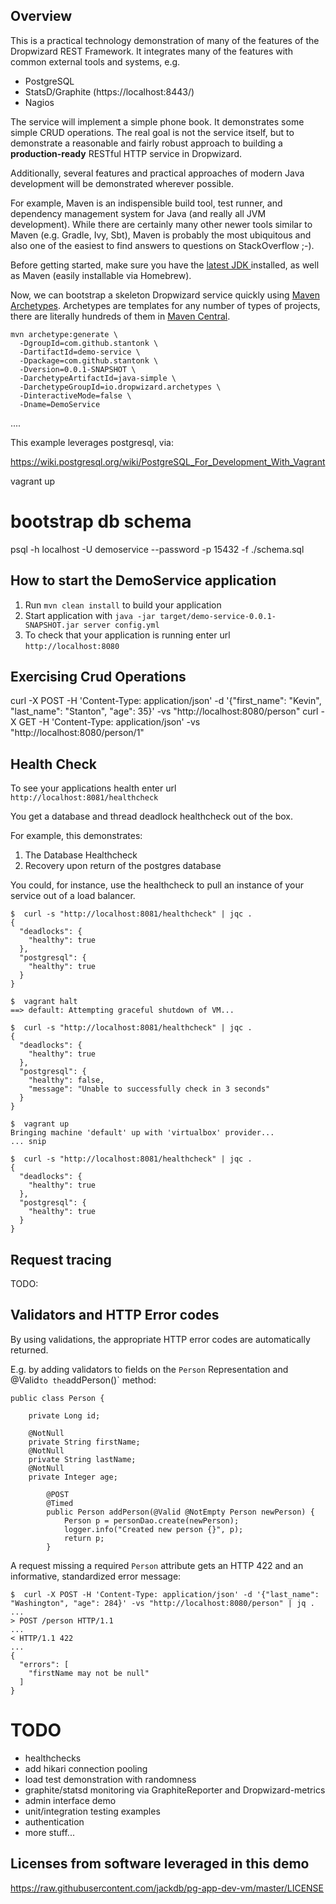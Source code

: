 Overview
--------
This is a practical technology demonstration of many of the features of
the Dropwizard REST Framework. It integrates many of the features with
common external tools and systems, e.g.

* PostgreSQL
* StatsD/Graphite (https://localhost:8443/)
* Nagios

The service will implement a simple phone book. It demonstrates some
simple CRUD operations. The real goal is not the service itself, but to
demonstrate a reasonable and fairly robust approach to building a
**production-ready** RESTful HTTP service in Dropwizard.

Additionally, several features and practical approaches of modern Java 
development will be demonstrated wherever possible.

For example, Maven is an indispensible build tool, test runner, and
dependency management system for Java (and really all JVM development).
While there are certainly many other newer tools similar to Maven
(e.g. Gradle, Ivy, Sbt), Maven is probably the most ubiquitous and also
one of the easiest to find answers to questions on StackOverflow ;-).

Before getting started, make sure you have the [latest JDK ](http://www.oracle.com/technetwork/java/javase/downloads/jdk8-downloads-2133151.html) installed,
as well as Maven (easily installable via Homebrew).

Now, we can bootstrap a skeleton Dropwizard service quickly using
[Maven Archetypes](https://maven.apache.org/guides/introduction/introduction-to-archetypes.html).
Archetypes are templates for any number of types of projects, there are
literally hundreds of them in [Maven Central](http://search.maven.org/).

```
mvn archetype:generate \
  -DgroupId=com.github.stantonk \
  -DartifactId=demo-service \
  -Dpackage=com.github.stantonk \
  -Dversion=0.0.1-SNAPSHOT \
  -DarchetypeArtifactId=java-simple \
  -DarchetypeGroupId=io.dropwizard.archetypes \
  -DinteractiveMode=false \
  -Dname=DemoService
```

....

This example leverages postgresql, via:

https://wiki.postgresql.org/wiki/PostgreSQL_For_Development_With_Vagrant

vagrant up

# bootstrap db schema
psql -h localhost -U demoservice --password -p 15432 -f ./schema.sql

How to start the DemoService application
---

1. Run `mvn clean install` to build your application
1. Start application with `java -jar target/demo-service-0.0.1-SNAPSHOT.jar server config.yml`
1. To check that your application is running enter url `http://localhost:8080`

Exercising Crud Operations
--------------------------
curl -X POST -H 'Content-Type: application/json' -d '{"first_name": "Kevin", "last_name": "Stanton", "age": 35}' -vs "http://localhost:8080/person"
curl -X GET -H 'Content-Type: application/json' -vs "http://localhost:8080/person/1"

Health Check
---
To see your applications health enter url `http://localhost:8081/healthcheck`

You get a database and thread deadlock healthcheck out of the box.

For example, this demonstrates:
 
 1. The Database Healthcheck
 2. Recovery upon return of the postgres database

You could, for instance, use the healthcheck to pull an instance of your
service out of a load balancer.
```
$  curl -s "http://localhost:8081/healthcheck" | jqc .
{
  "deadlocks": {
    "healthy": true
  },
  "postgresql": {
    "healthy": true
  }
}

$  vagrant halt
==> default: Attempting graceful shutdown of VM...

$  curl -s "http://localhost:8081/healthcheck" | jqc .
{
  "deadlocks": {
    "healthy": true
  },
  "postgresql": {
    "healthy": false,
    "message": "Unable to successfully check in 3 seconds"
  }
}

$  vagrant up
Bringing machine 'default' up with 'virtualbox' provider...
... snip

$  curl -s "http://localhost:8081/healthcheck" | jqc .
{
  "deadlocks": {
    "healthy": true
  },
  "postgresql": {
    "healthy": true
  }
}
```

Request tracing
---------------
TODO:

Validators and HTTP Error codes
-------------------------------
By using validations, the appropriate HTTP error codes are automatically
returned.

E.g. by adding validators to fields on the `Person` Representation and
@Valid` to the `addPerson()` method:

```
public class Person {

    private Long id;

    @NotNull
    private String firstName;
    @NotNull
    private String lastName;
    @NotNull
    private Integer age;
```

```
        @POST
        @Timed
        public Person addPerson(@Valid @NotEmpty Person newPerson) {
            Person p = personDao.create(newPerson);
            logger.info("Created new person {}", p);
            return p;
        }
```

A request missing a required `Person` attribute gets an HTTP 422 and an
informative, standardized error message:

```
$  curl -X POST -H 'Content-Type: application/json' -d '{"last_name": "Washington", "age": 284}' -vs "http://localhost:8080/person" | jq .
...
> POST /person HTTP/1.1
...
< HTTP/1.1 422
...
{
  "errors": [
    "firstName may not be null"
  ]
}
```

# TODO
* healthchecks
* add hikari connection pooling
* load test demonstration with randomness
* graphite/statsd monitoring via GraphiteReporter and Dropwizard-metrics
* admin interface demo
* unit/integration testing examples
* authentication
* more stuff...


Licenses from software leveraged in this demo
---------------------------------------------
https://raw.githubusercontent.com/jackdb/pg-app-dev-vm/master/LICENSE

